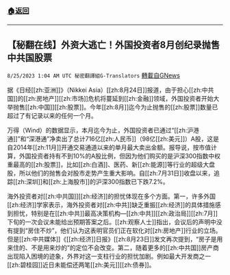 ###  [:house:返回](README.md)
---


## 【秘翻在线】外资大逃亡！外国投资者8月创纪录抛售中共国股票
`8/25/2023 1:04 AM UTC 秘密翻譯組G-Translators` [轉載自GNews](https://gnews.org/articles/1595067)

据《日经[[zh:亚洲]]》（Nikkei Asia）[[zh:8月24日]]报道，由于担心[[zh:中共国]]的[[zh:房地产]][[zh:市场]]危机将蔓延到[[zh:金融]]领域，外国投资者开始大举抛售[[zh:中国]][[zh:股票]]。今年[[zh:8月]]迄今为止抛售的[[zh:股票]]数量已超过了有记录以来的任何一个月。

万得（Wind）的数据显示，本月迄今为止，外国投资者已通过“[[zh:沪港通]]”和“深港通”净卖出了总计716亿[[zh:人民币]]（98亿[[zh:美元]]）A股，这是自2014年[[zh:11月]]开通交易通道以来的单月最大卖出金额。报导说，按市值计算，外国投资者持有不到10%的A股比例，但因为他们购买的是沪深300指数中权重最高的[[zh:股票]]，比如[[zh:白酒]]、医药、新[[zh:能源]]等行业的超级大盘股，所以他们的抛售会对股市走势产生重大影响。自[[zh:7月31日]]收盘以来，追踪[[zh:深圳]]和[[zh:上海股市]]的沪深300指数已下跌7.2%。

海外投资者对[[zh:中共国]][[zh:经济]]的担忧体现在多个方面。第一，许多外国[[zh:经济]]学家表示，海外投资者对[[zh:中共]]缺乏重振[[zh:经济]]的具体措施感到担忧，特别是在[[zh:中共]]最高决策机构—[[zh:中共]][[zh:政治局]][[zh:7月]]下旬的一次会议未能给出预期答案之后。[[zh:观察人士]]指出，会议后的声明中没有提到“房住不炒”，他们认为这表明官员们正在软化对[[zh:房地产]]行业的立场。但是[[zh:中共媒体]]《[[zh:经济]]日报》[[zh:8月23日]]发文再次提到，“房子是用来住的、不是用来炒的”的定位不会改变。第二，随着更多的[[zh:中共国]]房产商出现陷入困境的迹象，外界对这一支柱行业的担忧加剧。例如最大开发商之一[[zh:碧桂园]]近日未能偿还两笔[[zh:美元]][[zh:债券]]。
